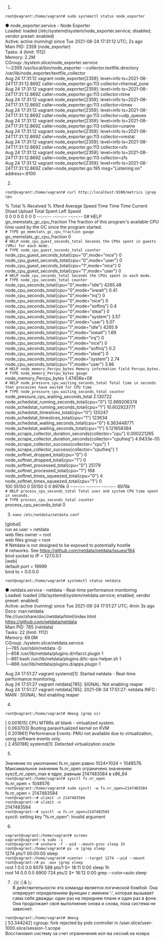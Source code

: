 1. 
``root@vagrant:/home/vagrant# sudo systemctl status node_exporter``

● node_exporter.service - Node Exporter                                                                                                         
     Loaded: loaded (/etc/systemd/system/node_exporter.service; disabled; vendor preset: enabled)                                               
     Active: active (running) since Tue 2021-08-24 17:31:12 UTC; 2s ago                                                                         
   Main PID: 2359 (node_exporter)                                                                                                               
      Tasks: 4 (limit: 1112)                                                                                                                    
     Memory: 2.2M                                                                                                                               
     CGroup: /system.slice/node_exporter.service                                                                                                
             └─2359 /usr/local/bin/node_exporter --collector.textfile.directory /var/lib/node_exporter/textfile_collector                       
Aug 24 17:31:12 vagrant node_exporter[2359]: level=info ts=2021-08-24T17:31:12.869Z caller=node_exporter.go:113 collector=thermal_zone          
Aug 24 17:31:12 vagrant node_exporter[2359]: level=info ts=2021-08-24T17:31:12.869Z caller=node_exporter.go:113 collector=time                  
Aug 24 17:31:12 vagrant node_exporter[2359]: level=info ts=2021-08-24T17:31:12.869Z caller=node_exporter.go:113 collector=timex                 
Aug 24 17:31:12 vagrant node_exporter[2359]: level=info ts=2021-08-24T17:31:12.869Z caller=node_exporter.go:113 collector=udp_queues            
Aug 24 17:31:12 vagrant node_exporter[2359]: level=info ts=2021-08-24T17:31:12.869Z caller=node_exporter.go:113 collector=uname                 
Aug 24 17:31:12 vagrant node_exporter[2359]: level=info ts=2021-08-24T17:31:12.869Z caller=node_exporter.go:113 collector=vmstat                
Aug 24 17:31:12 vagrant node_exporter[2359]: level=info ts=2021-08-24T17:31:12.869Z caller=node_exporter.go:113 collector=xfs                   
Aug 24 17:31:12 vagrant node_exporter[2359]: level=info ts=2021-08-24T17:31:12.869Z caller=node_exporter.go:113 collector=zfs                   
Aug 24 17:31:12 vagrant node_exporter[2359]: level=info ts=2021-08-24T17:31:12.869Z caller=node_exporter.go:195 msg="Listening on" address=:9100

2. 
``root@vagrant:/home/vagrant# curl http://localhost:9100/metrics |grep cpu``
  
% Total    % Received % Xferd  Average Speed   Time    Time     Time  Current                                                                                                                                 
                                 Dload  Upload   Total   Spent    Left  Speed                                                                                                                                 
  0     0    0     0    0     0      0      0 --:--:-- --:--:-- --:--:--     0# HELP go_memstats_gc_cpu_fraction The fraction of this program's available CPU time used by the GC since the program started.  
``# TYPE go_memstats_gc_cpu_fraction gauge``                                                                             
go_memstats_gc_cpu_fraction 0                                                                                        
``# HELP node_cpu_guest_seconds_total Seconds the CPUs spent in guests (VMs) for each mode.``                       
``# TYPE node_cpu_guest_seconds_total counter``                                                              
node_cpu_guest_seconds_total{cpu="0",mode="nice"} 0                                                                  
node_cpu_guest_seconds_total{cpu="0",mode="user"} 0                                                                  
node_cpu_guest_seconds_total{cpu="1",mode="nice"} 0                                                                  
node_cpu_guest_seconds_total{cpu="1",mode="user"} 0                                                                  
``# HELP node_cpu_seconds_total Seconds the CPUs spent in each mode.``                                                
``# TYPE node_cpu_seconds_total counter``                                                                               
node_cpu_seconds_total{cpu="0",mode="idle"} 4265.48                                                                  
node_cpu_seconds_total{cpu="0",mode="iowait"} 0.41                                                                   
node_cpu_seconds_total{cpu="0",mode="irq"} 0                                                                         
node_cpu_seconds_total{cpu="0",mode="nice"} 0                                                                        
node_cpu_seconds_total{cpu="0",mode="softirq"} 0.4                                                                   
node_cpu_seconds_total{cpu="0",mode="steal"} 0                                                                       
node_cpu_seconds_total{cpu="0",mode="system"} 3.57                                                                   
node_cpu_seconds_total{cpu="0",mode="user"} 5.07                                                                     
node_cpu_seconds_total{cpu="1",mode="idle"} 4265.9                                                                   
node_cpu_seconds_total{cpu="1",mode="iowait"} 1.69                                                                   
node_cpu_seconds_total{cpu="1",mode="irq"} 0                                                                         
node_cpu_seconds_total{cpu="1",mode="nice"} 0                                                                        
node_cpu_seconds_total{cpu="1",mode="softirq"} 0.2                                                                   
node_cpu_seconds_total{cpu="1",mode="steal"} 0                                                                       
node_cpu_seconds_total{cpu="1",mode="system"} 2.74                                                                   
node_cpu_seconds_total{cpu="1",mode="user"} 3.86                                                                     
``# HELP node_memory_Percpu_bytes Memory information field Percpu_bytes.``                                              
``# TYPE node_memory_Percpu_bytes gauge``                                                                                
node_memory_Percpu_bytes 1.47456e+06                                                                                 
``# HELP node_pressure_cpu_waiting_seconds_total Total time in seconds that processes have waited for CPU time``       
``# TYPE node_pressure_cpu_waiting_seconds_total counter``                                                             
node_pressure_cpu_waiting_seconds_total 2.130722                                                                     
node_schedstat_running_seconds_total{cpu="0"} 12.689206374                                                           
node_schedstat_running_seconds_total{cpu="1"} 10.602923771                                                           
node_schedstat_timeslices_total{cpu="0"} 120247                                                                      
node_schedstat_timeslices_total{cpu="1"} 123634                                                                      
node_schedstat_waiting_seconds_total{cpu="0"} 6.363448771                                                            
node_schedstat_waiting_seconds_total{cpu="1"} 5.121658394                                                            
node_scrape_collector_duration_seconds{collector="cpu"} 0.000221265                                                  
node_scrape_collector_duration_seconds{collector="cpufreq"} 4.9433e-05                                               
node_scrape_collector_success{collector="cpu"} 1                                                                     
node_scrape_collector_success{collector="cpufreq"} 1                                                                 
node_softnet_dropped_total{cpu="0"} 0                                                                                
node_softnet_dropped_total{cpu="1"} 0                                                                                
node_softnet_processed_total{cpu="0"} 25179                                                                          
node_softnet_processed_total{cpu="1"} 168                                                                            
node_softnet_times_squeezed_total{cpu="0"} 4                                                                         
node_softnet_times_squeezed_total{cpu="1"} 0                                                                         
100 55150    0 55150    0     0  8976k      0 --:--:-- --:--:-- --:--:-- 8976k                                       
``# HELP process_cpu_seconds_total Total user and system CPU time spent in seconds.``                                   
``# TYPE process_cpu_seconds_total counter``                                                                           
process_cpu_seconds_total 0                                                                                          
                                                                                                                     
3. `nano /etc/netdata/netdata.conf`
                                                                               
[global]                                                                       
        run as user = netdata                                                  
        web files owner = root                                                 
        web files group = root                                                 
        # Netdata is not designed to be exposed to potentially hostile         
        # networks. See https://github.com/netdata/netdata/issues/164          
        bind socket to IP = 127.0.0.1                                          
[web]                                                                          
        default port = 19999                                                   
        bind to = 0.0.0.0                                                      

`root@vagrant:/home/vagrant# systemctl status netdata`

● netdata.service - netdata - Real-time performance monitoring                                                 
     Loaded: loaded (/lib/systemd/system/netdata.service; enabled; vendor preset: enabled)                     
     Active: active (running) since Tue 2021-08-24 17:51:27 UTC; 4min 3s ago                                   
       Docs: man:netdata                                                                                       
             file:///usr/share/doc/netdata/html/index.html                                                     
             https://github.com/netdata/netdata                                                                
   Main PID: 785 (netdata)                                                                                     
      Tasks: 22 (limit: 1112)                                                                                  
     Memory: 69.0M                                                                                             
     CGroup: /system.slice/netdata.service                                                                     
             ├─785 /usr/sbin/netdata -D                                                                        
             ├─858 /usr/lib/netdata/plugins.d/nfacct.plugin 1                                                  
             ├─861 bash /usr/lib/netdata/plugins.d/tc-qos-helper.sh 1                                          
             └─866 /usr/lib/netdata/plugins.d/apps.plugin 1                                                    
                                                                                                               
Aug 24 17:51:27 vagrant systemd[1]: Started netdata - Real-time performance monitoring.                        
Aug 24 17:51:27 vagrant netdata[785]: SIGNAL: Not enabling reaper                                              
Aug 24 17:51:27 vagrant netdata[785]: 2021-08-24 17:51:27: netdata INFO  : MAIN : SIGNAL: Not enabling reaper  

4.
`root@vagrant:/home/vagrant# dmesg |grep vir`

[    0.001615] CPU MTRRs all blank - virtualized system.                                                     
[    0.063703] Booting paravirtualized kernel on KVM                                                         
[    0.201861] Performance Events: PMU not available due to virtualization, using software events only.      
[    2.450198] systemd[1]: Detected virtualization oracle.                                                   

5.
Значение по умолчанию fs.nr_open равно 1024*1024 = 1048576.                                                       
Максимальное значение fs.nr_open ограничено значением sysctl_nr_open_max в ядре, равным 2147483584 в x86_64       
`root@vagrant:/home/vagrant# sysctl fs.nr_open`                                                                     
fs.nr_open = 1048576                                                                                              
`root@vagrant:/home/vagrant# sudo sysctl -w fs.nr_open=2147483584`                                                  
fs.nr_open = 2147483584                                                                                           
`root@vagrant:~# ulimit -n 2147483584 `                                                                             
`root@vagrant:~# ulimit -n  `                                                                                       
2147483584                                                                                                        
`root@vagrant:~# sysctl -w fs.nr_open=2147483585 `    
sysctl: setting key "fs.nr_open": Invalid argument  

6.                                                                                           
`vagrant@vagrant:/home/vagrant# screen `                                                       
`vagrant@vagrant:~$ sudo -i                               `                                    
`root@vagrant:~# unshare -f --pid --mount-proc sleep 1h   `                                    
`root@vagrant:/home/vagrant# ps -a |grep sleep `                                               
   1274 pts/1    00:00:00 sleep                                                              
`root@vagrant:/home/vagrant# nsenter --target 1274 --pid --mount  `                            
`root@vagrant:/# ps -aux |grep sleep   `                                                       
root           1  0.0  0.0   8076   588 pts/1    S+   18:11   0:00 sleep 1h                  
root          14  0.0  0.0   8900   724 pts/2    S+   18:12   0:00 grep --color=auto sleep   

7.  :(){ :|:& };:                                                                                          
В действительности эта команда является логической бомбой. Она оперирует определением функции с именем ‘:‘, 
которая вызывает сама себя дважды: один раз на переднем плане и один раз в фоне.                           
Она продолжает своё выполнение снова и снова, пока система не зависнет.                                    

`root@vagrant:/home/vagrant# dmesg`                                                                         
[   53.344242] cgroup: fork rejected by pids controller in /user.slice/user-1000.slice/session-1.scope      
Восстановил систему за счет ограничения кол-ва сессий на юзера                                              
                                                                                                            

